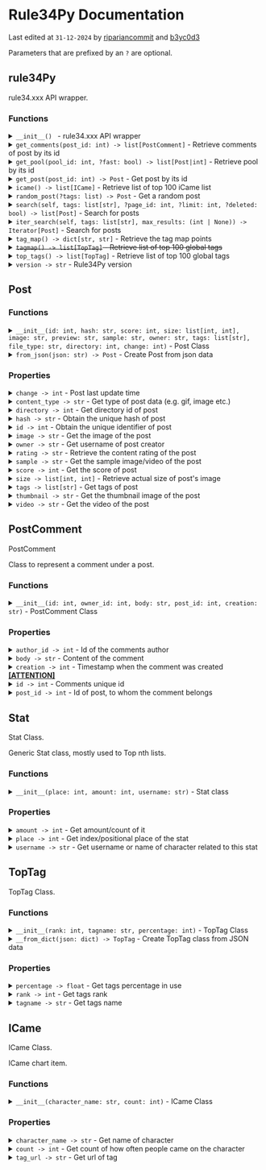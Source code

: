 # Rule34Py Documentation

Last edited at `31-12-2024` by [ripariancommit](https://github.com/ripariancommit) and [b3yc0d3](https://github.com/b3yc0d3)

Parameters that are prefixed by an `?` are optional.

## rule34Py
rule34.xxx API wrapper.

### Functions
<details>
<summary><code>__init__() </code> - rule34.xxx API wrapper</summary>

rule34.xxx API wrapper.

</details>

<details>

<summary><code>get_comments(post_id: int) -> list[PostComment]</code> - Retrieve comments of post by its id</summary>

Retrieve comments of post by its id.

##### Parameters
| Parameter | Type  | Description |
|:----------|:------|:------------|
| `post_id` | `int` | Posts id.   |

##### Returns
**`list[PostComment]`** - List of [PostComment](#postcomment)s.
</details>

<details>
<summary><code>get_pool(pool_id: int, ?fast: bool) -> list[Post|int]</code> - Retrieve pool by its id</summary>

Retrieve pool by its id.

**Be aware that if "fast" is set to False, it may takes longer.**

##### Parameters
| Parameter | Type   | Description                                                                              |
|:----------|:-------|:-----------------------------------------------------------------------------------------|
| `pool_id` | `int`  | Pools id.                                                                                |
| `fast`    | `bool` | Fast "mode", if set to true only a list of post ids will be returned. (default *false*). |

##### Returns
**`list[Post|int]`** - List of [post](#post) objects or post ids if `fast` is set to true.
</details>

<details>
<summary><code>get_post(post_id: int) -> Post</code> - Get post by its id</summary>

Get post by its id.

##### Parameters
| Parameter | Type  | Description |
|:----------|:------|:------------|
| `post_id` | `int` | Id of post. |

##### Returns
**`Post`** - [Post](#post) object.
</details>

<details>
<summary><code>icame() -> list[ICame]</code> - Retrieve list of top 100 iCame list</summary>

Retrieve list of top 100 iCame list.

##### Returns
**`list[ICame]`** - List of [iCame](#icame) objects.
</details>

<details>
<summary><code>random_post(?tags: list) -> Post</code> - Get a random post</summary>

Get a random post.

##### Parameters
| Parameter | Type        | Description                                                           |
|:----------|:------------|:----------------------------------------------------------------------|
| `tags`    | `list[str]` | Tag list to search. If none, post will be used regardless of it tags. |

##### Returns
**`Post`** - [Post](#post) object.
</details>

<details>
<summary><code>search(self, tags: list[str], ?page_id: int, ?limit: int, ?deleted: bool) -> list[Post]</code> - Search for posts</summary>

Search for posts

##### Parameters
| Parameter          | Type        | Description                                                    |
|:-------------------|:------------|:---------------------------------------------------------------|
| `tags`             | `list[str]` | List of tags.                                                  |
| `page_id`          | `int`       | Page number/id.                                                   |
| `limit`            | `init`      | Limit for posts returned per page (max. 1000).                 |

##### Returns
**`list[Post]`** - List of [Post](#post) objects for matching posts.
</details>

<details>
<summary><code>iter_search(self, tags: list[str], max_results: (int | None)) -> Iterator[Post]</code> - Search for posts</summary>

Search for posts, iterate through results, one element at a time.

##### Parameters
| Parameter          | Type         | Description                                                    |
|:-------------------|:------------ |:---------------------------------------------------------------|
| `tags`             | `list[str]`  | List of tags.                                                  |
| `max_results`      | `int | None` | The maximum number of results to return before ending the iteration. <br> If 'None', then iteration will continue until the end of the results. Defaults to 'None'. |

##### Returns
**`Iterator[Post]`** - Iterator of [Post](#post) objects for matching posts.
</details>

<details>
<summary><code>tag_map() -> dict[str, str]</code> - Retrieve the tag map points</summary>

Retrieve the tag map points.

##### Returns
**`dict[str, str]`** - A mapping of country and district codes to their top tag. 3-letter keys are ISO-3 character country codes, 2-letter keys are US-state codes.
</details>

<details>
<summary><strike><code>tagmap() -> list[TopTag]</code> - Retrieve list of top 100 global tags</strike></summary>

Retrieve list of top 100 global tags.

**This method is deprecated in favor of the top_tags() method.**

##### Returns
**`list[TopTag]`** - List of global top 100 tags. See [TopTag](#toptag).
</details>

<details>
<summary><code>top_tags() -> list[TopTag]</code> - Retrieve list of top 100 global tags</summary>

Retrieve list of top 100 global tags.

##### Returns
**`list[TopTag]`** - List of top 100 tags, globally. See [TopTag](#toptag).
</details>

<details>
<summary><code>version -> str</code> - Rule34Py version</summary>

Rule34Py version.

##### Returns
**`str`** - Version of rule34py.
</details>

## Post

### Functions

<details>
<summary><code>__init__(id: int, hash: str, score: int, size: list[int, int], image: str, preview: str, sample: str, owner: str, tags: list[str], file_type: str, directory: int, change: int)</code> - Post Class</summary>

Post Class

##### Parameters
| Parameter   | Type             |
|:------------|:-----------------|
| `id`        | `int`            |
| `hash`      | `str`            |
| `score`     | `int`            |
| `size`      | `list[int, int]` |
| `image`     | `str`            |
| `preview`   | `str`            |
| `sample`    | `str`            |
| `owner`     | `str`            |
| `tags`      | `list[str]`      |
| `file_type` | `str`            |
| `directory` | `int`            |
| `change`    | `int`            |

</details>

<details>
<summary><code>from_json(json: str) -> Post</code> - Create Post from json data</summary>

Create Post from json data.

##### Parameters
| Parameter | Type  | Description                         |
|:----------|:------|:------------------------------------|
| `json`    | `str` | Json data from rule34.xxx REST Api. |

##### Returns
**`Post`** - Post object.
</details>

### Properties
<details>
<summary><code>change -> int</code> - Post last update time</summary>

Post last update time.

Retrieve the timestamp indicating the last update/change of the post, as unix time epoch.

##### Returns
**`int`** - UNIX Timestamp representing the post's last update/change.
</details>

<details>
<summary><code>content_type -> str</code> - Get type of post data (e.g. gif, image etc.)</summary>

Get type of post data (e.g. gif, image etc.).

Represents the value of `file_type` from the api.

##### Returns
**`str`** - A string indicating the type of the post.
**Possible values**
- `image` Post is of an image.
- `gif` Post is of an animation (gif, webm, or other format).
- `video` Post is of a video.
</details>

<details>
<summary><code>directory -> int</code> - Get directory id of post</summary>

Get directory id of post.

##### Returns
**`int`** - Unknown Data.
</details>

<details>
<summary><code>hash -> str</code> - Obtain the unique hash of post</summary>

Obtain the unique hash of post.

##### Returns
**`str`** - The hash associated with the post.
</details>

<details>
<summary><code>id -> int</code> - Obtain the unique identifier of post</summary>

Obtain the unique identifier of post.

##### Returns
**`int`** - The unique identifier associated with the post.
</details>

<details>
<summary><code>image -> str</code> - Get the image of the post</summary>

Get the image of the post.

##### Returns
**`str`** - Image url for the post.
</details>

<details>
<summary><code>owner -> str</code> - Get username of post creator</summary>

Get username of post creator.

##### Returns
**`str`** - Username of post creator.
</details>

<details>
<summary><code>rating -> str</code> - Retrieve the content rating of the post</summary>

Retrieve the content rating of the post.

##### Returns
**`str`** - A string representing the post's rating.
**Possible Values:**
- `e` Explicit
- `s` Safe
- `q` Questionable
</details>

<details>
<summary><code>sample -> str</code> - Get the sample image/video of the post</summary>

Get the sample image/video of the post.

##### Returns
**`str`** - Sample data url for the post.
</details>

<details>
<summary><code>score -> int</code> - Get the score of post</summary>

Get the score of post.

##### Returns
**`int`** - The post's score.
</details>

<details>
<summary><code>size -> list[int, int]</code> - Retrieve actual size of post's image</summary>

Retrieve actual size of post's image.

##### Returns
**`list[int, int]`** - List of [width, height] representing the image dimensions.
</details>

<details>
<summary><code>tags -> list[str]</code> - Get tags of post</summary>

Get tags of post.

##### Returns
**`list[str]`** - List of posts tags.
</details>

<details>
<summary><code>thumbnail -> str</code> - Get the thumbnail image of the post</summary>

Get the thumbnail image of the post.

##### Returns
**`str`** - Thumbnail url for the post.
</details>

<details>
<summary><code>video -> str</code> - Get the video of the post</summary>

Get the video of the post.

##### Returns
**`str`** - Video url for the post.
</details>

## PostComment
PostComment

Class to represent a comment under a post.

### Functions

<details>
<summary><code>__init__(id: int, owner_id: int, body: str, post_id: int, creation: str)</code> - PostComment Class</summary>

PostComment Class

##### Parameters
| Parameter  | Type  |
|:-----------|:------|
| `id`       | `int` |
| `owner_id` | `int` |
| `body`     | `str` |
| `post_id`  | `int` |
| `creation` | `int` |
</details>

### Properties

<details>
<summary><code>author_id -> int</code> - Id of the comments author</summary>

Id of the comments author.

##### Returns
**`int`** - Id of comment author.
</details>

<details>
<summary><code>body -> str</code> - Content of the comment</summary>

Content of the comment.

##### Returns
**`str`** - Content of the comment.
</details>

<details>
<summary><code>creation -> int</code> - Timestamp when the comment was created <b><u>[ATTENTION]</u></b></summary>

Timestamp when the comment was created.

**Important: currently rule34.xxx api returns the time *when your
api request was made* and _not_ the time when the comment was created.**

##### Returns
**`int`** - Timestamp when comment was created.
</details>

<details>
<summary><code>id -> int</code> - Comments unique id</summary>

Comments unique id.

##### Returns
**`int`** - Comments unique id.
</details>

<details>
<summary><code>post_id -> int</code> - Id of post, to whom the comment belongs</summary>

Id of post, to whom the comment belongs.

##### Returns
**`int`** - Id of parent post.
</details>

## Stat
Stat Class.

Generic Stat class, mostly used to Top nth lists.

### Functions

<details>
<summary><code>__init__(place: int, amount: int, username: str)</code> - Stat class</summary>

Stat class.

##### Parameters
| Parameter  | Type  |
|:-----------|:------|
| `place`    | `int` |
| `amount`   | `int` |
| `username` | `str` |
</details>

### Properties

<details>
<summary><code>amount -> int</code> - Get amount/count of it</summary>

Get amount/count of it.

##### Returns
**`int`** - Amount of something related to this stat.
</details>

<details>
<summary><code>place -> int</code> - Get index/positional place of the stat</summary>

Get index/positional place of the stat.

##### Returns
**`int`** - Positional index.
</details>

<details>
<summary><code>username -> str</code> - Get username or name of character related to this stat</summary>

Get username or name of character related to this stat.

##### Returns
**`str`** - Related username / name of a character to this stat.
</details>

## TopTag
TopTag Class.

### Functions

<details>
<summary><code>__init__(rank: int, tagname: str, percentage: int)</code> - TopTag Class</summary>

TopTag Class.

##### Parameters
| Parameter    | Type  |
|:-------------|:------|
| `rank`       | `int` |
| `tagname`    | `str` |
| `percentage` | `int` |
</details>

<details>
<summary><code>__from_dict(json: dict) -> TopTag</code> - Create TopTag class from JSON data</summary>

Create TopTag class from JSON data.

##### Parameters
| Parameter | Type   | Description                         |
|:----------|:-------|:------------------------------------|
| `json`    | `dict` | JSON data from rule34.xxx REST Api. |

##### Returns
**`TopTag`** - TopTag object.
</details>

### Properties

<details>
<summary><code>percentage -> float</code> - Get tags percentage in use</summary>

Get tags percentage in use.

##### Returns
**`int`** - Tags usage as percentage value.
</details>

<details>
<summary><code>rank -> int</code> - Get tags rank</summary>

Get tags rank.

##### Returns
**`int`** - Get rank of the tag.
</details>

<details>
<summary><code>tagname -> str</code> - Get tags name</summary>

Get tags name.

##### Returns
**`str`** - Get name of the tag.
</details>

## ICame
ICame Class.

ICame chart item.

### Functions

<details>
<summary><code>__init__(character_name: str, count: int)</code> - ICame Class</summary>

ICame Class.

iCame chart item.

##### Parameters
| Parameter        | Type  |
|:-----------------|:------|
| `character_name` | `str` |
| `count`          | `int` |
</details>

### Properties

<details>
<summary><code>character_name -> str</code> - Get name of character</summary>

Get name of character.

##### Returns
**`str`** - Name of character.
</details>

<details>
<summary><code>count -> int</code> - Get count of how often people came on the character</summary>

Get count of how often people came on the character.

##### Returns
**`int`** - Cum count.
</details>

<details>
<summary><code>tag_url -> str</code> - Get url of tag</summary>

Get url of tag.

##### Returns
**`str`** - Url of tag.
</details>
